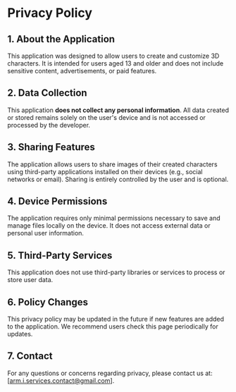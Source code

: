 # Privacy Policy

## 1. About the Application  
This application was designed to allow users to create and customize 3D characters. It is intended for users aged 13 and older and does not include sensitive content, advertisements, or paid features.

## 2. Data Collection  
This application **does not collect any personal information**. All data created or stored remains solely on the user's device and is not accessed or processed by the developer.

## 3. Sharing Features  
The application allows users to share images of their created characters using third-party applications installed on their devices (e.g., social networks or email). Sharing is entirely controlled by the user and is optional.

## 4. Device Permissions  
The application requires only minimal permissions necessary to save and manage files locally on the device. It does not access external data or personal user information.

## 5. Third-Party Services  
This application does not use third-party libraries or services to process or store user data.

## 6. Policy Changes  
This privacy policy may be updated in the future if new features are added to the application. We recommend users check this page periodically for updates.

## 7. Contact  
For any questions or concerns regarding privacy, please contact us at: [arm.i.services.contact@gmail.com].
